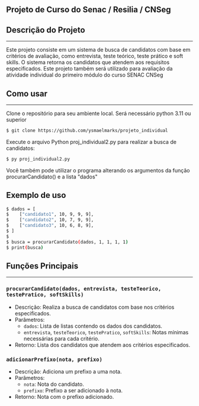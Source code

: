 ## Projeto de Curso do Senac / Resilia / CNSeg

## Descrição do Projeto
--------------------

Este projeto consiste em um sistema de busca de candidatos com base em critérios de avaliação, como entrevista, teste teórico, teste prático e soft skills.
O sistema retorna os candidatos que atendem aos requisitos especificados.
Este projeto também será utilizado para avaliação da atividade individual do primeiro módulo do curso SENAC CNSeg

## Como usar
------------------

Clone o repositório para seu ambiente local. Será necessário python 3.11 ou superior

```sh
$ git clone https://github.com/ysmaelmarks/projeto_individual
```

Execute o arquivo Python proj_individual2.py para realizar a busca de candidatos:

```sh
$ py proj_individual2.py
```

Você também pode utilizar o programa alterando os argumentos da função procurarCandidato() e a lista "dados"

## Exemplo de uso
```sh
$ dados = [
$    ["candidato1", 10, 9, 9, 9],
$    ["candidato2", 10, 7, 9, 9],
$    ["candidato3", 10, 6, 8, 9],
$ ]
$
$ busca = procurarCandidato(dados, 1, 1, 1, 1)
$ print(busca)
```


## Funções Principais
------------------

### `procurarCandidato(dados, entrevista, testeTeorico, testePratico, softSkills)`

*   Descrição: Realiza a busca de candidatos com base nos critérios especificados.
*   Parâmetros:
    *   `dados`: Lista de listas contendo os dados dos candidatos.
    *   `entrevista`, `testeTeorico`, `testePratico`, `softSkills`: Notas mínimas necessárias para cada critério.
*   Retorno: Lista dos candidatos que atendem aos critérios especificados.

### `adicionarPrefixo(nota, prefixo)`

*   Descrição: Adiciona um prefixo a uma nota.
*   Parâmetros:
    *   `nota`: Nota do candidato.
    *   `prefixo`: Prefixo a ser adicionado à nota.
*   Retorno: Nota com o prefixo adicionado.
